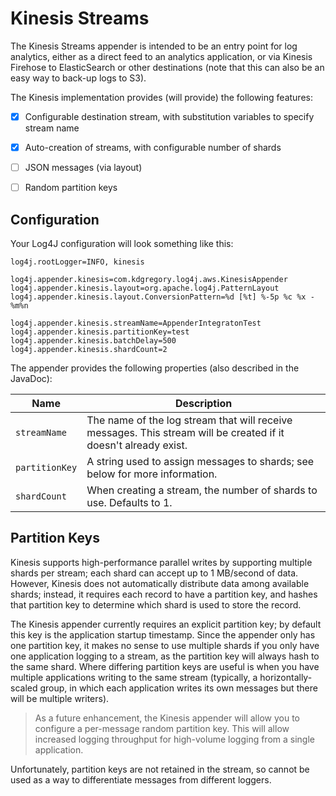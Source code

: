 # Kinesis Streams

The Kinesis Streams appender is intended to be an entry point for log analytics, either
as a direct feed to an analytics application, or via Kinesis Firehose to ElasticSearch
or other destinations (note that this can also be an easy way to back-up logs to S3).

The Kinesis implementation provides (will provide) the following features:

* [x] Configurable destination stream, with substitution variables to specify stream name
* [x] Auto-creation of streams, with configurable number of shards
* [ ] JSON messages (via layout)
* [ ] Random partition keys


## Configuration

Your Log4J configuration will look something like this:

    log4j.rootLogger=INFO, kinesis

    log4j.appender.kinesis=com.kdgregory.log4j.aws.KinesisAppender
    log4j.appender.kinesis.layout=org.apache.log4j.PatternLayout
    log4j.appender.kinesis.layout.ConversionPattern=%d [%t] %-5p %c %x - %m%n

    log4j.appender.kinesis.streamName=AppenderIntegratonTest
    log4j.appender.kinesis.partitionKey=test
    log4j.appender.kinesis.batchDelay=500
    log4j.appender.kinesis.shardCount=2



The appender provides the following properties (also described in the JavaDoc):

Name                | Description
--------------------|----------------------------------------------------------------
`streamName`        | The name of the log stream that will receive messages. This stream will be created if it doesn't already exist.
`partitionKey`      | A string used to assign messages to shards; see below for more information.
`shardCount`        | When creating a stream, the number of shards to use. Defaults to 1.


## Partition Keys

Kinesis supports high-performance parallel writes by supporting multiple shards per stream; each
shard can accept up to 1 MB/second of data. However, Kinesis does not automatically distribute
data among available shards; instead, it requires each record to have a partition key, and hashes
that partition key to determine which shard is used to store the record.

The Kinesis appender currently requires an explicit partition key; by default this key is the
application startup timestamp. Since the appender only has one partition key, it makes no sense
to use multiple shards if you only have one application logging to a stream, as the partition
key will always hash to the same shard. Where differing partition keys are useful is when you
have multiple applications writing to the same stream (typically, a horizontally-scaled group,
in which each application writes its own messages but there will be multiple writers).

> As a future enhancement, the Kinesis appender will allow you to configure a per-message
  random partition key. This will allow increased logging throughput for high-volume
  logging from a single application.

Unfortunately, partition keys are not retained in the stream, so cannot be used as a way to
differentiate messages from different loggers.
